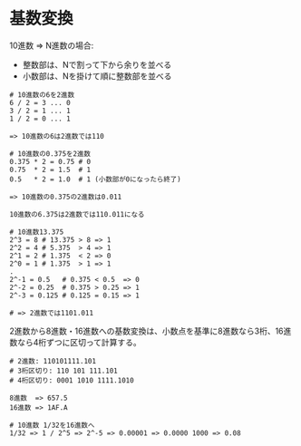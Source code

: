 # 基数変換

10進数 => N進数の場合:

- 整数部は、Nで割って下から余りを並べる
- 小数部は、Nを掛けて順に整数部を並べる

```
# 10進数の6を2進数
6 / 2 = 3 ... 0
3 / 2 = 1 ... 1
1 / 2 = 0 ... 1

=> 10進数の6は2進数では110

# 10進数の0.375を2進数
0.375 * 2 = 0.75 # 0
0.75  * 2 = 1.5  # 1
0.5   * 2 = 1.0  # 1 (小数部が0になったら終了)

=> 10進数の0.375の2進数は0.011

10進数の6.375は2進数では110.011になる
```

```
# 10進数13.375
2^3 = 8 # 13.375 > 8 => 1
2^2 = 4 # 5.375  > 4 => 1
2^1 = 2 # 1.375  < 2 => 0
2^0 = 1 # 1.375  > 1 => 1
.
2^-1 = 0.5   # 0.375 < 0.5  => 0
2^-2 = 0.25  # 0.375 > 0.25 => 1
2^-3 = 0.125 # 0.125 = 0.15 => 1

# => 2進数では1101.011
```

2進数から8進数・16進数への基数変換は、小数点を基準に8進数なら3桁、16進数なら4桁ずつに区切って計算する。

```
# 2進数: 110101111.101
# 3桁区切り: 110 101 111.101
# 4桁区切り: 0001 1010 1111.1010

8進数  => 657.5
16進数 => 1AF.A
```

```
# 10進数 1/32を16進数へ
1/32 => 1 / 2^5 => 2^-5 => 0.00001 => 0.0000 1000 => 0.08

